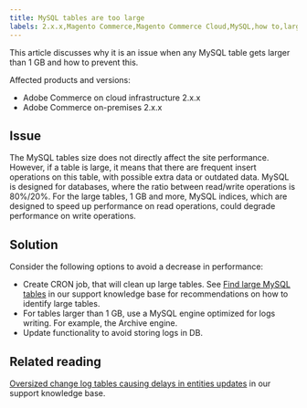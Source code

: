 ```yaml
---
title: MySQL tables are too large
labels: 2.x.x,Magento Commerce,Magento Commerce Cloud,MySQL,how to,large tables,performance,Adobe Commerce,cloud infrastructure,on-premises
---
```


This article discusses why it is an issue when any MySQL table gets larger than 1 GB and how to prevent this.

Affected products and versions:

* Adobe Commerce on cloud infrastructure  2.x.x
* Adobe Commerce on-premises 2.x.x

## Issue

The MySQL tables size does not directly affect the site performance. However, if a table is large, it means that there are frequent insert operations on this table, with possible extra data or outdated data. MySQL is designed for databases, where the ratio between read/write operations is 80%/20%.  For the large tables, 1 GB and more, MySQL indices, which are designed to speed up performance on read operations, could degrade performance on write operations.

## Solution

Consider the following options to avoid a decrease in performance:

* Create CRON job, that will clean up large tables. See [Find large MySQL tables](https://support.magento.com/hc/en-us/articles/360038957591) in our support knowledge base for recommendations on how to identify large tables.
* For tables larger than 1 GB, use a MySQL engine optimized for logs writing. For example, the Archive engine.
* Update functionality to avoid storing logs in DB.

## Related reading

[Oversized change log tables causing delays in entities updates](https://support.magento.com/hc/en-us/articles/360039418091) in our support knowledge base.

